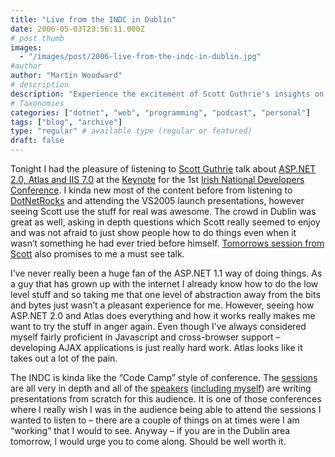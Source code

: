 ```yaml
---
title: "Live from the INDC in Dublin"
date: 2006-05-03T23:56:11.000Z
# post thumb
images:
  - "/images/post/2006-live-from-the-indc-in-dublin.jpg"
#author
author: "Martin Woodward"
# description
description: "Experience the excitement of Scott Guthrie's insights on ASP.NET 2.0 and Atlas at the inaugural Irish National Developers Conference in Dublin."
# Taxonomies
categories: ["dotnet", "web", "programming", "podcast", "personal"]
tags: ["blog", "archive"]
type: "regular" # available type (regular or featured)
draft: false
---
```


Tonight I had the pleasure of listening to [Scott Guthrie](http://weblogs.asp.net/scottgu/) talk about [ASP.NET 2.0, Atlas and IIS 7.0](http://indc.wordpress.com/2006/04/27/indc-keynote-by-scott-guthrie/) at the [Keynote](http://indc.wordpress.com/2006/04/27/indc-keynote-by-scott-guthrie/) for the 1st [Irish National Developers Conference](http://indc.wordpress.com/). I kinda new most of the content before from listening to [DotNetRocks](http://www.dotnetrocks.com/) and attending the VS2005 launch presentations, however seeing Scott use the stuff for real was awesome. The crowd in Dublin was great as well, asking in depth questions which Scott really seemed to enjoy and was not afraid to just show people how to do things even when it wasn’t something he had ever tried before himself. [Tomorrows session from Scott](http://indc.wordpress.com/2006/04/30/indc-session-atlas-by-scott-guthrie/) also promises to me a must see talk.

I’ve never really been a huge fan of the ASP.NET 1.1 way of doing things. As a guy that has grown up with the internet I already know how to do the low level stuff and so taking me that one level of abstraction away from the bits and bytes just wasn’t a pleasant experience for me. However, seeing how ASP.NET 2.0 and Atlas does everything and how it works really makes me want to try the stuff in anger again. Even though I’ve always considered myself fairly proficient in Javascript and cross-browser support – developing AJAX applications is just really hard work. Atlas looks like it takes out a lot of the pain.

The INDC is kinda like the “Code Camp” style of conference. The [sessions](http://indc.wordpress.com/sessions/) are all very in depth and all of the [speakers](http://indc.wordpress.com/speakers/) ([including myself](http://indc.wordpress.com/2006/04/26/indc-session-top-10-tips-for-team-foundation-server-by-martin-woodward/)) are writing presentations from scratch for this audience. It is one of those conferences where I really wish I was in the audience being able to attend the sessions I wanted to listen to – there are a couple of things on at times were I am “working” that I would to see. Anyway – if you are in the Dublin area tomorrow, I would urge you to come along. Should be well worth it.
